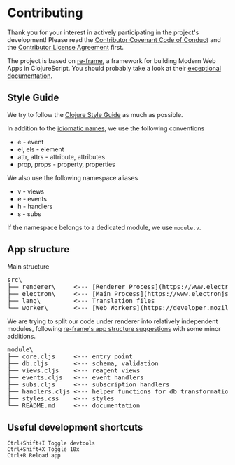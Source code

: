 # Contributing

Thank you for your interest in actively participating in the project's development!
Please read the [Contributor Covenant Code of Conduct](https://github.com/repath-project/repath-studio/blob/main/CODE_OF_CONDUCT.md)
and the [Contributor License Agreement](cla.md) first.

The project is based on [re-frame](https://github.com/day8/re-frame/),
a framework for building Modern Web Apps in ClojureScript.
You should probably take a look at their [exceptional documentation](https://day8.github.io/re-frame/re-frame/).

## Style Guide

We try to follow the [Clojure Style Guide](https://guide.clojure.style/) as much as possible.

In addition to the [idiomatic names](https://guide.clojure.style/#idiomatic-names),
we use the following conventions

- e - event
- el, els - element
- attr, attrs - attribute, attributes
- prop, props - property, properties

We also use the following namespace aliases

- v - views
- e - events
- h - handlers
- s - subs

If the namespace belongs to a dedicated module, we use `module.v`.

## App structure

Main structure
<pre>
src\
├── renderer\     <--- [Renderer Process](https://www.electronjs.org/docs/latest/tutorial/process-model#the-renderer-process)
├── electron\     <--- [Main Process](https://www.electronjs.org/docs/latest/tutorial/process-model#the-main-process),[Preload script](https://www.electronjs.org/docs/latest/tutorial/process-model#preload-scripts)
├── lang\         <--- Translation files
└── worker\       <--- [Web Workers](https://developer.mozilla.org/en-US/docs/Web/API/Web_Workers_API)
</pre>

We are trying to split our code under renderer into relatively independent modules,
following [re-frame's app structure suggestions](https://day8.github.io/re-frame/App-Structure/)
with some minor additions.

<pre>
module\
├── core.cljs     <--- entry point
├── db.cljs       <--- schema, validation
├── views.cljs    <--- reagent views
├── events.cljs   <--- event handlers
├── subs.cljs     <--- subscription handlers
├── handlers.cljs <--- helper functions for db transformations
├── styles.css    <--- styles
└── README.md     <--- documentation
</pre>

## Useful development shortcuts

```
Ctrl+Shift+I Toggle devtools
Ctrl+Shift+X Toggle 10x
Ctrl+R Reload app
```

